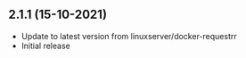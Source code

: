 
## 2.1.1 (15-10-2021)
- Update to latest version from linuxserver/docker-requestrr
- Initial release
